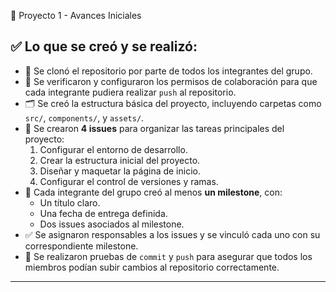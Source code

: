  📘 Proyecto 1 - Avances Iniciales

## ✅ Lo que se creó y se realizó:

- 🔁 Se clonó el repositorio por parte de todos los integrantes del grupo.
- 👥 Se verificaron y configuraron los permisos de colaboración para que cada integrante pudiera realizar `push` al repositorio.
- 🗂️ Se creó la estructura básica del proyecto, incluyendo carpetas como `src/`, `components/`, y `assets/`.
- 📝 Se crearon **4 issues** para organizar las tareas principales del proyecto:
  1. Configurar el entorno de desarrollo.
  2. Crear la estructura inicial del proyecto.
  3. Diseñar y maquetar la página de inicio.
  4. Configurar el control de versiones y ramas.
- 📆 Cada integrante del grupo creó al menos **un milestone**, con:
  - Un título claro.
  - Una fecha de entrega definida.
  - Dos issues asociados al milestone.
- ✅ Se asignaron responsables a los issues y se vinculó cada uno con su correspondiente milestone.
- 🧪 Se realizaron pruebas de `commit` y `push` para asegurar que todos los miembros podían subir cambios al repositorio correctamente.

---
